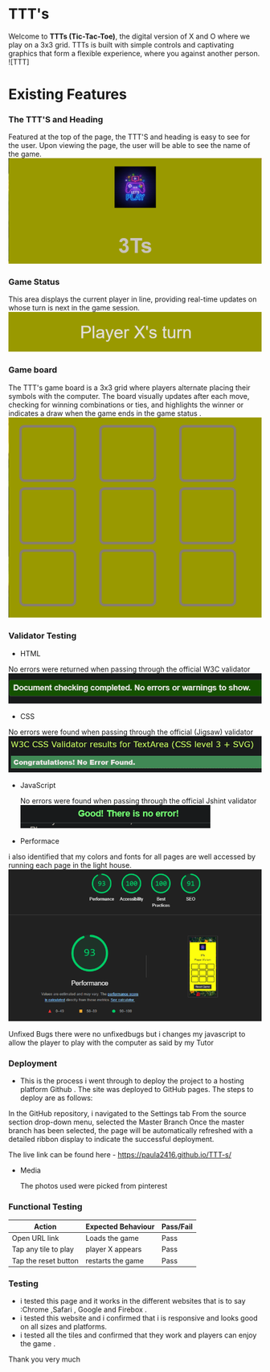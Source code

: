 # TTT's
Welcome to **TTTs (Tic-Tac-Toe)**, the digital version of X and O where we play on a 3x3 grid. TTTs is built with simple controls and captivating graphics that form a flexible experience, where you against another person.
![TTT]
 
# Existing Features
### The TTT'S and Heading
   Featured at the top of the page, the TTT'S and heading is easy to see for the user. Upon viewing the page, the user will be able to see the name of the game.
   ![TTT'S and Heading](image.png)

### Game Status 
This area displays the current player in line, providing real-time updates on whose turn is next in the game session.
![Game Status](image-1.png)

### Game board
The TTT's game board is a 3x3 grid where players alternate placing their symbols with the computer. The board visually updates after each move, checking for winning combinations or ties, and highlights the winner or indicates a draw when the game ends in the game status .
![game board](image-2.png)

### Validator Testing

*  HTML

No errors were returned when passing through the official W3C validator
![HTML Validoator](image-3.png)
*  CSS

 No errors were found when passing through the official (Jigsaw) validator
 ![CSS validator](image-4.png)

* JavaScript

  No errors were found when passing through the official Jshint validator
  ![JS validator](image-5.png)

* Performace

i also identified that my colors and fonts for all pages are well accessed by running each page in the light house. 
![PERFORMANCE](image-6.png)
            
Unfixed Bugs
there were no unfixedbugs but i changes my javascript to allow the player to play with the computer as said by my Tutor

### Deployment

* This is the  process i went through to deploy the project to a hosting platform Github . The site was deployed to GitHub pages. The steps to deploy are as follows:

 In the GitHub repository, i navigated to the Settings tab
From the source section drop-down menu, selected the Master Branch
Once the master branch has been selected, the page will be automatically refreshed with a detailed ribbon display to indicate the successful deployment.

The live link can be found here - https://paula2416.github.io/TTT-s/

* Media

    The photos used were picked from pinterest

### Functional Testing
| Action              |Expected  Behaviour    | Pass/Fail|
| --------------------| ----------------------| ---------|
|Open URL link        | Loads the game        |  Pass    |  
|Tap any tile to play | player X appears      | Pass     |
|Tap the reset button | restarts the game     |  Pass    |

### Testing

* i tested this page and it works in the different websites that is to say :Chrome ,Safari , Google and Firebox .
* i tested this website and i confirmed that i is responsive and looks good on all sizes and platforms.
* i tested all the tiles and confirmed that they work and players can enjoy the game .

Thank you very much 